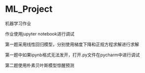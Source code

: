 # ML_Project
机器学习作业

作业使用jupyter notebook进行调试

第一题采用线性回归模型，分别使用梯度下降和正规方程求解进行求解

第一题中如果ipynb格式无法发开，打开.py文件在pycharm中进行调试

第二题使用朴素贝叶斯模型惊醒预测
